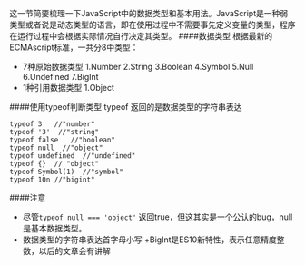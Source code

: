 这一节简要梳理一下JavaScript中的数据类型和基本用法。JavaScript是一种弱类型或者说是动态类型的语言，即在使用过程中不需要事先定义变量的类型，程序在运行过程中会根据实际情况自行决定其类型。
####数据类型
根据最新的ECMAscript标准，一共分8中类型：
* 7种原始数据类型
1.Number
2.String
3.Boolean
4.Symbol
5.Null
6.Undefined
7.BigInt
* 1种引用数据类型
1.Object

####使用typeof判断类型
typeof 返回的是数据类型的字符串表达
````
typeof 3   //"number"
typeof '3'  //"string"
typeof false   //"boolean"
typeof null  //"object"
typeof undefined  //"undefined"
typeof {}  // "object"
typeof Symbol(1)  //"symbol"
typeof 10n //"bigint"
````
####注意
+ 尽管`typeof null === 'object'` 返回true，但这其实是一个公认的bug，null是基本数据类型。
+ 数据类型的字符串表达首字母小写
+BigInt是ES10新特性，表示任意精度整数，以后的文章会有讲解

